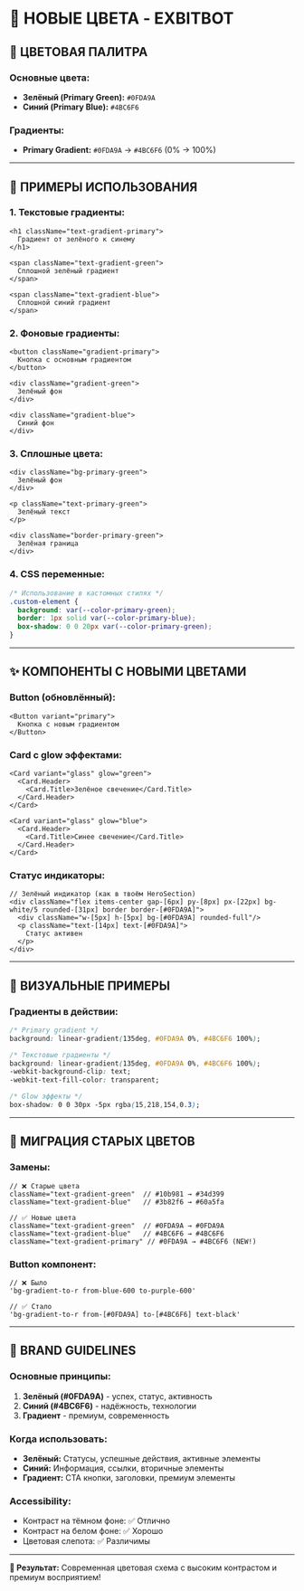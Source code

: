 # 🎨 НОВЫЕ ЦВЕТА - EXBITBOT

## 🌈 ЦВЕТОВАЯ ПАЛИТРА

### **Основные цвета:**
- **Зелёный (Primary Green):** `#0FDA9A` 
- **Синий (Primary Blue):** `#4BC6F6`

### **Градиенты:**
- **Primary Gradient:** `#0FDA9A` → `#4BC6F6` (0% → 100%)

---

## 🎯 ПРИМЕРЫ ИСПОЛЬЗОВАНИЯ

### **1. Текстовые градиенты:**
```tsx
<h1 className="text-gradient-primary">
  Градиент от зелёного к синему
</h1>

<span className="text-gradient-green">
  Сплошной зелёный градиент
</span>

<span className="text-gradient-blue">
  Сплошной синий градиент
</span>
```

### **2. Фоновые градиенты:**
```tsx
<button className="gradient-primary">
  Кнопка с основным градиентом
</button>

<div className="gradient-green">
  Зелёный фон
</div>

<div className="gradient-blue">
  Синий фон
</div>
```

### **3. Сплошные цвета:**
```tsx
<div className="bg-primary-green">
  Зелёный фон
</div>

<p className="text-primary-green">
  Зелёный текст
</p>

<div className="border-primary-green">
  Зелёная граница
</div>
```

### **4. CSS переменные:**
```css
/* Использование в кастомных стилях */
.custom-element {
  background: var(--color-primary-green);
  border: 1px solid var(--color-primary-blue);
  box-shadow: 0 0 20px var(--color-primary-green);
}
```

---

## ✨ КОМПОНЕНТЫ С НОВЫМИ ЦВЕТАМИ

### **Button (обновлённый):**
```tsx
<Button variant="primary">
  Кнопка с новым градиентом
</Button>
```

### **Card с glow эффектами:**
```tsx
<Card variant="glass" glow="green">
  <Card.Header>
    <Card.Title>Зелёное свечение</Card.Title>
  </Card.Header>
</Card>

<Card variant="glass" glow="blue">
  <Card.Header>
    <Card.Title>Синее свечение</Card.Title>
  </Card.Header>
</Card>
```

### **Статус индикаторы:**
```tsx
// Зелёный индикатор (как в твоём HeroSection)
<div className="flex items-center gap-[6px] py-[8px] px-[22px] bg-white/5 rounded-[31px] border border-[#0FDA9A]">
  <div className="w-[5px] h-[5px] bg-[#0FDA9A] rounded-full"/>
  <p className="text-[14px] text-[#0FDA9A]">
    Статус активен
  </p>
</div>
```

---

## 🎨 ВИЗУАЛЬНЫЕ ПРИМЕРЫ

### **Градиенты в действии:**
```css
/* Primary gradient */
background: linear-gradient(135deg, #0FDA9A 0%, #4BC6F6 100%);

/* Текстовые градиенты */
background: linear-gradient(135deg, #0FDA9A 0%, #4BC6F6 100%);
-webkit-background-clip: text;
-webkit-text-fill-color: transparent;

/* Glow эффекты */
box-shadow: 0 0 30px -5px rgba(15,218,154,0.3);
```

---

## 🚀 МИГРАЦИЯ СТАРЫХ ЦВЕТОВ

### **Замены:**
```tsx
// ❌ Старые цвета
className="text-gradient-green"  // #10b981 → #34d399
className="text-gradient-blue"   // #3b82f6 → #60a5fa

// ✅ Новые цвета  
className="text-gradient-green"  // #0FDA9A → #0FDA9A
className="text-gradient-blue"   // #4BC6F6 → #4BC6F6
className="text-gradient-primary" // #0FDA9A → #4BC6F6 (NEW!)
```

### **Button компонент:**
```tsx
// ❌ Было
'bg-gradient-to-r from-blue-600 to-purple-600'

// ✅ Стало
'bg-gradient-to-r from-[#0FDA9A] to-[#4BC6F6] text-black'
```

---

## 🎯 BRAND GUIDELINES

### **Основные принципы:**
1. **Зелёный (#0FDA9A)** - успех, статус, активность
2. **Синий (#4BC6F6)** - надёжность, технологии
3. **Градиент** - премиум, современность

### **Когда использовать:**
- **Зелёный:** Статусы, успешные действия, активные элементы
- **Синий:** Информация, ссылки, вторичные элементы  
- **Градиент:** CTA кнопки, заголовки, премиум элементы

### **Accessibility:**
- Контраст на тёмном фоне: ✅ Отлично
- Контраст на белом фоне: ✅ Хорошо
- Цветовая слепота: ✅ Различимы

---

**🎨 Результат:** Современная цветовая схема с высоким контрастом и премиум восприятием!
